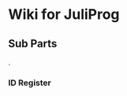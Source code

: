 
<h1> Wiki for JuliProg </h1>

<h2> Sub Parts </h2>.

  <h3> ID Register <https://github.com/JuliProg/ID-Register> </h3>
